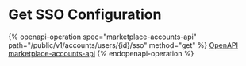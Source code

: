 # Get SSO Configuration

{% openapi-operation spec="marketplace-accounts-api" path="/public/v1/accounts/users/{id}/sso" method="get" %}
[OpenAPI marketplace-accounts-api](https://nlpapp0760sda.blob.core.windows.net/public/openapi/marketplace-accounts.json)
{% endopenapi-operation %}
